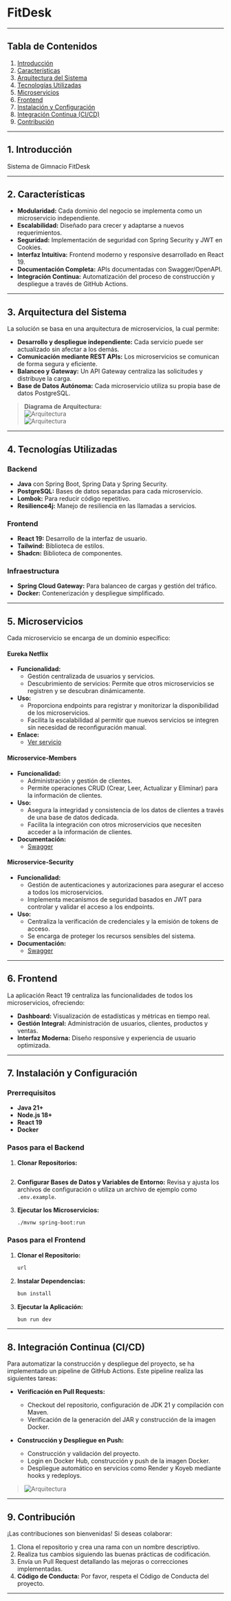 # FitDesk


---

## Tabla de Contenidos
1. [Introducción](#1-introducción)
2. [Características](#2-características)
3. [Arquitectura del Sistema](#3-arquitectura-del-sistema)
4. [Tecnologías Utilizadas](#4-tecnologías-utilizadas)
5. [Microservicios](#5-microservicios)
6. [Frontend](#6-frontend)
7. [Instalación y Configuración](#7-instalación-y-configuración)
8. [Integración Continua (CI/CD)](#8-integración-continua-cicd)
9. [Contribución](#9-contribución)

---

## 1. Introducción
Sistema de Gimnacio FitDesk

---

## 2. Características
- **Modularidad:** Cada dominio del negocio se implementa como un microservicio independiente.
- **Escalabilidad:** Diseñado para crecer y adaptarse a nuevos requerimientos.
- **Seguridad:** Implementación de seguridad con Spring Security y JWT en Cookies.
- **Interfaz Intuitiva:** Frontend moderno y responsive desarrollado en React 19.
- **Documentación Completa:** APIs documentadas con Swagger/OpenAPI.
- **Integración Continua:** Automatización del proceso de construcción y despliegue a través de GitHub Actions.

---

## 3. Arquitectura del Sistema
La solución se basa en una arquitectura de microservicios, la cual permite:
- **Desarrollo y despliegue independiente:** Cada servicio puede ser actualizado sin afectar a los demás.
- **Comunicación mediante REST APIs:** Los microservicios se comunican de forma segura y eficiente.
- **Balanceo y Gateway:** Un API Gateway centraliza las solicitudes y distribuye la carga.
- **Base de Datos Autónoma:** Cada microservicio utiliza su propia base de datos PostgreSQL.

> **Diagrama de Arquitectura:**  
> ![Arquitectura]()  
> ![Arquitectura]()

---

## 4. Tecnologías Utilizadas

### Backend
- **Java** con Spring Boot, Spring Data y Spring Security.
- **PostgreSQL:** Bases de datos separadas para cada microservicio.
- **Lombok:** Para reducir código repetitivo.
- **Resilience4j:** Manejo de resiliencia en las llamadas a servicios.

### Frontend
- **React 19:** Desarrollo de la interfaz de usuario.
- **Tailwind:** Biblioteca de estilos.
- **Shadcn:** Biblioteca de componentes.

### Infraestructura
- **Spring Cloud Gateway:** Para balanceo de cargas y gestión del tráfico.
- **Docker:** Contenerización y despliegue simplificado.

---

## 5. Microservicios
Cada microservicio se encarga de un dominio específico:

#### Eureka Netflix
- **Funcionalidad:**  
  - Gestión centralizada de usuarios y servicios.  
  - Descubrimiento de servicios: Permite que otros microservicios se registren y se descubran dinámicamente.
- **Uso:**  
  - Proporciona endpoints para registrar y monitorizar la disponibilidad de los microservicios.
  - Facilita la escalabilidad al permitir que nuevos servicios se integren sin necesidad de reconfiguración manual.
- **Enlace:**  
  - [Ver servicio]()



#### Microservice-Members
- **Funcionalidad:**  
  - Administración y gestión de clientes.
  - Permite operaciones CRUD (Crear, Leer, Actualizar y Eliminar) para la información de clientes.
- **Uso:**  
  - Asegura la integridad y consistencia de los datos de clientes a través de una base de datos dedicada.
  - Facilita la integración con otros microservicios que necesiten acceder a la información de clientes.
- **Documentación:**  
  - [Swagger](https://fatal-felicity-lourdes-74626af5.koyeb.app)





#### Microservice-Security
- **Funcionalidad:**  
  - Gestión de autenticaciones y autorizaciones para asegurar el acceso a todos los microservicios.
  - Implementa mecanismos de seguridad basados en JWT para controlar y validar el acceso a los endpoints.
- **Uso:**  
  - Centraliza la verificación de credenciales y la emisión de tokens de acceso.
  - Se encarga de proteger los recursos sensibles del sistema.
- **Documentación:**  
  - [Swagger](https://biological-natalee-raydberg25-4c59dc23.koyeb.app)


---

## 6. Frontend
La aplicación React 19 centraliza las funcionalidades de todos los microservicios, ofreciendo:
- **Dashboard:** Visualización de estadísticas y métricas en tiempo real.
- **Gestión Integral:** Administración de usuarios, clientes, productos y ventas.
- **Interfaz Moderna:** Diseño responsive y experiencia de usuario optimizada.

---

## 7. Instalación y Configuración

### Prerrequisitos
- **Java 21+**
- **Node.js 18+**
- **React 19**
- **Docker**

### Pasos para el Backend
1. **Clonar Repositorios:**
   ```bash
   
   ```

2. **Configurar Bases de Datos y Variables de Entorno:**
   Revisa y ajusta los archivos de configuración o utiliza un archivo de ejemplo como `.env.example`.

3. **Ejecutar los Microservicios:**
   ```bash
   ./mvnw spring-boot:run
   ```

### Pasos para el Frontend
1. **Clonar el Repositorio:**
   ```bash
   url
   ```

2. **Instalar Dependencias:**
   ```bash
   bun install
   ```

3. **Ejecutar la Aplicación:**
   ```bash
   bun run dev
   ```

---

## 8. Integración Continua (CI/CD)
Para automatizar la construcción y despliegue del proyecto, se ha implementado un pipeline de GitHub Actions. Este pipeline realiza las siguientes tareas:

- **Verificación en Pull Requests:**
  - Checkout del repositorio, configuración de JDK 21 y compilación con Maven.
  - Verificación de la generación del JAR y construcción de la imagen Docker.

- **Construcción y Despliegue en Push:**
  - Construcción y validación del proyecto.
  - Login en Docker Hub, construcción y push de la imagen Docker.
  - Despliegue automático en servicios como Render y Koyeb mediante hooks y redeploys.

> ![Arquitectura](./public/CI_CD%20(1).png)

---

## 9. Contribución
¡Las contribuciones son bienvenidas! Si deseas colaborar:

1. Clona el repositorio y crea una rama con un nombre descriptivo.
2. Realiza tus cambios siguiendo las buenas prácticas de codificación.
3. Envía un Pull Request detallando las mejoras o correcciones implementadas.
4. **Código de Conducta:** Por favor, respeta el Código de Conducta del proyecto.

---
